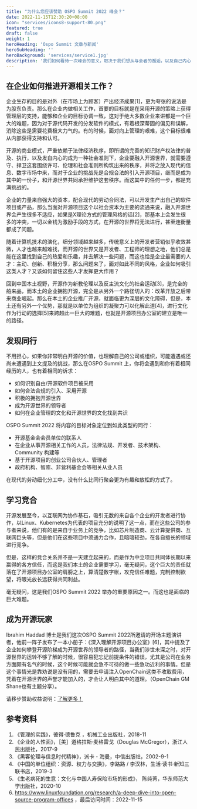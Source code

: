 ```yaml
---
title: "为什么您应该赞助 OSPO Summit 2022 峰会？"
date: 2022-11-15T12:30:20+08:00
icon: "services/icons8-support-80.png"
featured: true
draft: false
weight: 1
heroHeading: 'Ospo Summit 文章与新闻'
heroSubHeading: ''
heroBackground: 'services/service1.jpg'
description: '我们如何看待一次峰会的意义，取决于我们想从与会者的邂逅，以及自己内心所追寻的东西。企业拥抱开源需要了解什么？来参与OSPO Summit或许不能让你找到答案，但是会让你发现路径。'
---
```

## 在企业如何推进开源相关工作？

企业生存的目的是对外（在市场上为顾客）产出经济成果[1]，更为夸张的说法是为股东负责。那么在企业内做相关工作，首要的目标就是在采用开源的策略上获得管理层的支持，能够和企业的目标协调一致，这对于绝大多数企业来讲都是一个巨大的难题，因为对于源代码开发的分发软件的模式，有着根深蒂固的偏见和误解，消除这些是需要花费极大力气的。有的时候，面对向上管理的艰难，这个目标很难从内部获得支持和认可。

开源的商业模式，严重依赖于法律经济秩序，即所谓的完善的知识财产权法律的普及、执行，以及发自内心的成为一种社会准则下，企业要融入开源世界，就需要遵守、捍卫这套围绕许可、伦理和社会准则所构筑出来的秩序，并将之放入现代的信息、数字市场中来，而对于企业的挑战先是合规合法的引入开源项目，继而是成为其中的一份子，和开源世界共同承担维护这套秩序。而这其中的任何一步，都是充满挑战的。

企业的力量来自强大的资本，配合现代的劳动合同法，可以开发生产出自己的软件项目或产品，那么当面对开源项目这个以社会资本为主要的流通来说，融入开源世界会产生很多不适应，如果是X理论方式的管理风格的话[2]，那基本上会发生很多的冲突，一切以金钱为激励手段的方式，在开源的世界将无法进行，甚至连衡量都成了问题。

随着计算机技术的演化，细分领域越来越多，传统意义上的开发者营销似乎收效甚微，人才也越来越难找，而开源的世界又是开发者、工程师的理想之地，他们总是能在这里找到自己的热爱和乐趣，并去解决一些问题，而这也恰是企业最需要的人才：主动、创新、积极分享，那么问题来了，面对如此不同的风格，企业如何吸引这类人才？又该如何留住这些人才发挥更大作用？

回到中国本土视野，开源作为新教伦理以及反主流文化的社会运动[3]，是完全的舶来品，而本土的企业拥抱开源，完全是从另外一个路径切入的：改革开放之后带来商业崛起。那么在本土的企业推广开源，就面临更为深层的文化障碍，但是，本土还有另外一个优势，那就是以单位为组织的凝聚力可以化解此道[4]，进行文化作为行动的选择[5]来跨越此一巨大的难题，也就是开源项目办公室的建立是唯一的路径。

## 发现同行

不用担心，如果你非常明白开源的价值，也理解自己的公司或组织，可能遭遇或还尚未遭遇到上文提及的挑战，那么在OSPO Summit 上，你将会遇到和你有着相同经历的人，也有着相同的诉求：

* 如何识别自由/开源软件项目被采用
* 如何合法合规的引入、采用开源
* 积极的拥抱开源世界
* 成为开源世界的领导者
* 如何在企业管理的文化和开源世界的文化找到共识

OSPO Summit 2022 将内容的目标对象定位到如此类型的同行：

* 开源基金会会员单位的联系人
* 在企业从事开源相关工作的人员，法律法规、开发者、技术架构、Community 构建等
* 基于开源项目的创业公司合伙人、管理者
* 政府机构、智库、非营利基金会等相关从业人员

在现代的劳动细化分工中，没有什么比同行聚会更为有趣和放松的方式了。

## 学习竞合

开源发展至今，以互联网为协作基石，吸引无数的来自各个企业的开发者进行协作，以Linux、Kubernetes为代表的项目充分的说明了这一点，而在这些公司的参与者来说，他们有的是来自于业务上的竞争，比如芯片制造商、云计算提供商、互联网巨头等，但是他们在这些项目中须通力合作，且暗暗较劲，在各自擅长的领域进行竞争。

但是，这样的竞合关系并不是一天建立起来的，而是作为中立项目共同体长期以来赢得的各方信任，而这是我们本土的企业需要学习，毫无疑问，这个巨大的责任就落在了开源项目办公室的肩膀之上，算清楚数字帐，攻克信任难题，克制控制欲望，将眼光放长远获得共同利益。

毫无疑问，这是我们OSPO Summit 2022 举办的重要原因之一。而这也是面临的巨大难题。

## 成为开源玩家 

Ibrahim Haddad 博士是我们这次OSPO Summit 2022所邀请的开场主题演讲者，他前一阵子发布了一本小册子：《深入理解开源项目办公室》[6]，其中提及了企业如何攀登开源阶梯成为开源世界的领导者的路径，当我们涉世未深之时，对开源世界的运转不够了解的时候，很容易犯忘记前提条件的错误，尤其是公司在业务方面颇有名气的时候，这个时候可能就会急不可待的做一些急功近利的事情。但是这个事情光是靠劝说是没有用的，需要去申请注入OpenChain这类不收取费用，凭着在开源世界的声誉才能加入的，才会让人明白其中的道理。（OpenChain GM Shane也有主题分享）。

请移步赞助权益说明：[了解更多！](/zh/work)

## 参考资料

1. 《管理的实践》，彼得·德鲁克 ，机械工业出版社，2018-11
2. 《企业的人性面》，［美］道格拉斯·麦格雷戈（Douglas McGregor），浙江人民出版社，2017-9
3. 《黑客伦理与信息时代精神》，派卡・海曼，中信出版社，2002-9-1
4. 《中国的单位组织：资源、权力与交换》，李路路 / 李汉林，生活·读书·新知三联书店，2019-3
5. 《生老病死的生意：文化与中国人寿保险市场的形成》， 陈纯菁，华东师范大学出版社，2020-10
6. https://www.linuxfoundation.org/research/a-deep-dive-into-open-source-program-offices ，最后访问时间：2022-11-15